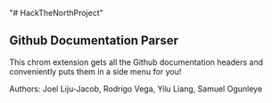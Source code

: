"# HackTheNorthProject" 
<h2> Github Documentation Parser </h2>

This chrom extension gets all the Github documentation headers and conveniently puts them in a side menu for you!

Authors: Joel Liju-Jacob, Rodrigo Vega, Yilu Liang, Samuel Ogunleye

